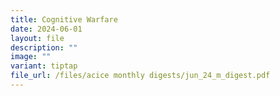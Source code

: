 ```yaml
---
title: Cognitive Warfare
date: 2024-06-01
layout: file
description: ""
image: ""
variant: tiptap
file_url: /files/acice monthly digests/jun_24_m_digest.pdf
---
```

